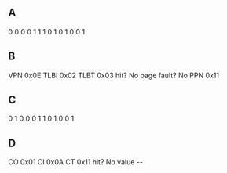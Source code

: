 
## A 
0 0 0 0 1 1 1 0 1 0 1 0 0 1

## B

VPN     0x0E
TLBI    0x02
TLBT    0x03
hit?    No
page fault? No
PPN     0x11

## C

0 1 0 0 0 1 1 0 1 0 0 1

## D

CO      0x01
CI      0x0A
CT      0x11
hit?    No
value   --
